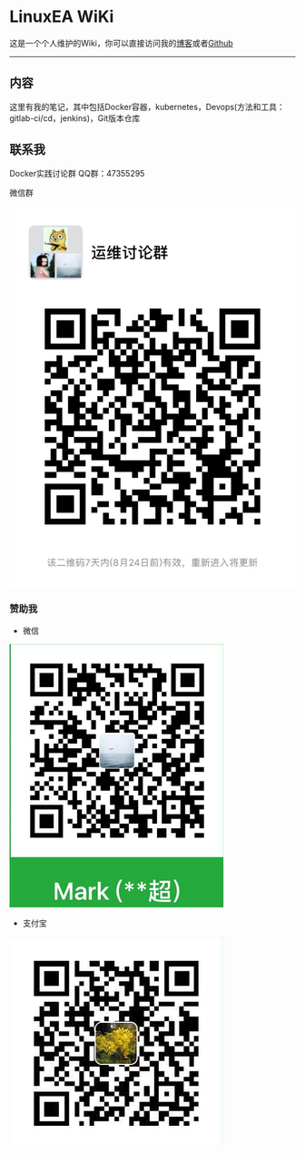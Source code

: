 # LinuxEA WiKi

这是一个个人维护的Wiki，你可以直接访问我的[博客](https://www.linuxea.com)或者[Github](https://github.com/marksugar
)

---
## 内容

这里有我的笔记，其中包括Docker容器，kubernetes，Devops(方法和工具：gitlab-ci/cd，jenkins)，Git版本仓库

## 联系我

Docker实践讨论群 QQ群：47355295

微信群

![wx](wx.jpg)



### 赞助我

- 微信

![wx](weixin.png)

- 支付宝

![wx](zhifubao.png)